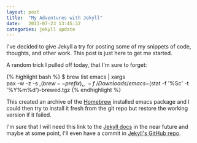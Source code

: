 ```yaml
---
layout: post
title:  "My Adventures with Jekyll"
date:   2013-07-23 13:45:32
categories: jekyll update
---
```


I've decided to give Jekyll a try for posting some of my snippets of code,
thoughts, and other work. This post is just here to get me started.

A random trick I pulled off today, that I'm sure to forget:

{% highlight bash %}
$ brew list emacs | xargs \
    pax -w -z -s ,$(brew --prefix),, \
    -f ~/Downloads/emacs-$(stat -f '%Sc' -t '%Y%m%d')-brewed.tgz
{% endhighlight %}

This created an archive of the [Homebrew][homebrew] installed emacs package and
I could then try to install it fresh from the git repo but restore the working
version if it failed.

I'm sure that I will need this link to the [Jekyll docs][jekyll] in the near
future and maybe at some point, I'll even have a commit in [Jekyll's GitHub
repo][jekyll-gh].

[homebrew]:  http://mxcl.github.io/homebrew/
[jekyll-gh]: https://github.com/mojombo/jekyll
[jekyll]:    http://jekyllrb.com
